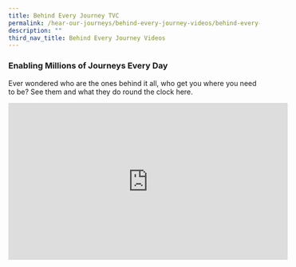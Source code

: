 ```yaml
---
title: Behind Every Journey TVC
permalink: /hear-our-journeys/behind-every-journey-videos/behind-every-journey-tvc/
description: ""
third_nav_title: Behind Every Journey Videos
---
```

### Enabling Millions of Journeys Every Day

Ever wondered who are the ones behind it all, who get you where you need to be? See them and what they do round the clock here.

<div class="bp-youtube">

<iframe allowfullscreen="" allow="accelerometer; autoplay; clipboard-write; encrypted-media; gyroscope; picture-in-picture; web-share" frameborder="0" title="YouTube video player" src="https://www.youtube.com/embed/hMckWwuLYm8?si=f-JBMeqVn4Z3pkYl" height="315" width="560"></iframe>

</div>
